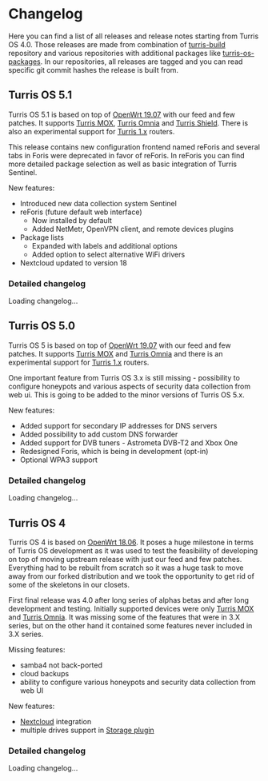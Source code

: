 <script type="text/javascript">
//<!--
function render_changelog(changelog, element) {
    for (let i in changelog) {
        const release = changelog[i];
        const message = release.message.split('\n');
        const release_date = new Date(release.commit.created_at);
        element.innerHTML += `
<h4 id="${release.name}">${message[0].replace('release','')}</h4>
<h5>Date of release</h5>
<p>${release_date.toString()}</p>
<h5>Sources</h5>
<p>Available on <a href="https://gitlab.nic.cz/turris/turris-build/tree/${release.name}">Gitlab</a>.</p>
<h5>Release notes</h5>`;
        message.pop();
        let notes='<ul>';
        for (let line in message) {
            console.log(message[line]);
            const li = message[line].match(/^\s?\* (.*)/)
            if (li) {
                notes += '<li>' + li[1] + '</li>';
            }
        }
        notes += '</ul>';
        element.innerHTML += notes;
    };
}

function changelog(version, span_id) {
    const element = document.getElementById(span_id);
	element.innerHTML = '';
	fetch('https://gitlab.nic.cz/api/v4/projects/turris%2fturris-build/repository/tags/?search=' + version).
		then(res => res.json()).
		then((json) => {
			render_changelog(json, element);
	});
}
//-->
</script>

# Changelog

Here you can find a list of all releases and release notes starting from Turris
OS 4.0. Those releases are made from combination of
[turris-build](https://gitlab.nic.cz/turris/turris-build) repository and
various repositories with additional packages like
[turris-os-packages](https://gitlab.nic.cz/turris/turris-os-packages).
In our repositories, all releases are tagged and you can read specific git
commit hashes the release is built from.

## Turris OS 5.1

Turris OS 5.1 is based on top of [OpenWrt 19.07](https://openwrt.org/releases/19.07/start)
with our feed and few patches. It supports [Turris MOX](../hw/mox/intro.md),
[Turris Omnia](../hw/omnia/omnia.md) and [Turris Shield](../hw/shield/shield.md).
There is also an experimental support for [Turris 1.x](../hw/turris-1x/turris-1x.md) routers.

This release contains new configuration frontend named reForis and several tabs
in Foris were deprecated in favor of reForis. In reForis you can find more
detailed package selection as well as basic integration of Turris Sentinel.

New features:

* Introduced new data collection system Sentinel
* reForis (future default web interface)
    * Now installed by default
    * Added NetMetr, OpenVPN client, and remote devices plugins
* Package lists
    * Expanded with labels and additional options
    * Added option to select alternative WiFi drivers
* Nextcloud updated to version 18

### Detailed changelog

<span id="tos51">Loading changelog...</span>
<script type="text/javascript">
//<!--
changelog("v5.1.", "tos51");
//-->
</script>


## Turris OS 5.0

Turris OS 5 is based on top of [OpenWrt 19.07](https://openwrt.org/releases/19.07/start)
with our feed and few patches. It supports [Turris MOX](../hw/mox/intro.md) and [Turris Omnia](../hw/omnia/omnia.md) and
there is an experimental support for [Turris 1.x](../hw/turris-1x/turris-1x.md) routers.

One important feature from Turris OS 3.x is still missing - possibility to
configure honeypots and various aspects of security data collection from web ui.
This is going to be added to the minor versions of Turris OS 5.x.

New features:

* Added support for secondary IP addresses for DNS servers
* Added possibility to add custom DNS forwarder
* Added support for DVB tuners - Astrometa DVB-T2 and Xbox One
* Redesigned Foris, which is being in development (opt-in)
* Optional WPA3 support

### Detailed changelog

<span id="tos50">Loading changelog...</span>
<script type="text/javascript">
//<!--
changelog("v5.0.", "tos50");
//-->
</script>

## Turris OS 4

Turris OS 4 is based on [OpenWrt 18.06](https://openwrt.org/releases/18.06/start).
It poses a huge milestone in terms of Turris OS development as it was used to
test the feasibility of developing on top of moving upstream release with just
our feed and few patches. Everything had to be rebuilt from scratch so it was a
huge task to move away from our forked distribution and we took the opportunity
to get rid of some of the skeletons in our closets.

First final release was 4.0 after long series of alphas betas and after long
development and testing. Initially supported devices were only [Turris
MOX](../hw/mox/intro.md) and [Turris Omnia](../hw/omnia/omnia.md). It was
missing some of the features that were in 3.X series, but on the other hand it
contained some features never included in 3.X series.

Missing features:

* samba4 not back-ported
* cloud backups
* ability to configure various honeypots and security data collection from web UI

New features:

* [Nextcloud](../geek/nextcloud/nextcloud.md) integration
* multiple drives support in [Storage plugin](foris/storage-plugin/storage-plugin.md)

### Detailed changelog

<span id="tos4">Loading changelog...</span>
<script type="text/javascript">
//<!--
changelog("v4.", "tos4");
//-->
</script>
